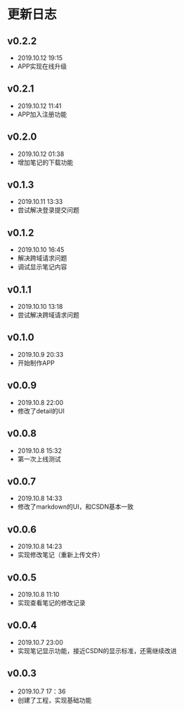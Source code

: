 # 更新日志

## v0.2.2
- 2019.10.12 19:15
- APP实现在线升级

## v0.2.1
- 2019.10.12 11:41
- APP加入注册功能

## v0.2.0
- 2019.10.12 01:38
- 增加笔记的下载功能

## v0.1.3
- 2019.10.11 13:33
- 尝试解决登录提交问题

## v0.1.2
- 2019.10.10 16:45
- 解决跨域请求问题
- 调试显示笔记内容

## v0.1.1
- 2019.10.10 13:18
- 尝试解决跨域请求问题

## v0.1.0
- 2019.10.9 20:33
- 开始制作APP

## v0.0.9
- 2019.10.8 22:00
- 修改了detail的UI

## v0.0.8
- 2019.10.8 15:32
- 第一次上线测试

## v0.0.7
- 2019.10.8 14:33
- 修改了markdown的UI，和CSDN基本一致

## v0.0.6
- 2019.10.8 14:23
- 实现修改笔记（重新上传文件）

## v0.0.5
- 2019.10.8 11:10
- 实现查看笔记的修改记录

## v0.0.4
- 2019.10.7 23:00
- 实现笔记显示功能，接近CSDN的显示标准，还需继续改进

## v0.0.3
- 2019.10.7 17：36
- 创建了工程，实现基础功能